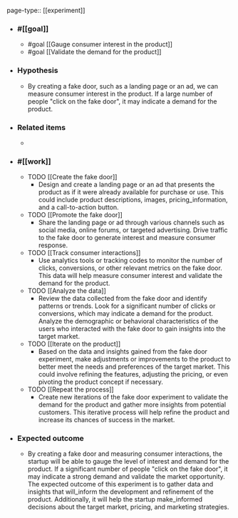 page-type:: [[experiment]]



  - ### #[[goal]]
    - #goal [[Gauge consumer interest in the product]]
    - #goal [[Validate the demand for the product]]
  - ### Hypothesis
    - By creating a fake door, such as a landing page or an ad, we can measure consumer interest in the product. If a large number of people "click on the fake door", it may indicate a demand for the product.
  - ### Related items
    - 
  - ### #[[work]]
    - TODO [[Create the fake door]]
      - Design and create a landing page or an ad that presents the product as if it were already available for purchase or use. This could include product descriptions, images, pricing_information, and a call-to-action button.
    - TODO [[Promote the fake door]]
      - Share the landing page or ad through various channels such as social media, online forums, or targeted advertising. Drive traffic to the fake door to generate interest and measure consumer response.
    - TODO [[Track consumer interactions]]
      - Use analytics tools or tracking codes to monitor the number of clicks, conversions, or other relevant metrics on the fake door. This data will help measure consumer interest and validate the demand for the product.
    - TODO [[Analyze the data]]
      - Review the data collected from the fake door and identify patterns or trends. Look for a significant number of clicks or conversions, which may indicate a demand for the product. Analyze the demographic or behavioral characteristics of the users who interacted with the fake door to gain insights into the target market.
    - TODO [[Iterate on the product]]
      - Based on the data and insights gained from the fake door experiment, make adjustments or improvements to the product to better meet the needs and preferences of the target market. This could involve refining the features, adjusting the pricing, or even pivoting the product concept if necessary.
    - TODO [[Repeat the process]]
      - Create new iterations of the fake door experiment to validate the demand for the product and gather more insights from potential customers. This iterative process will help refine the product and increase its chances of success in the market.
  - ### Expected outcome
    - By creating a fake door and measuring consumer interactions, the startup will be able to gauge the level of interest and demand for the product. If a significant number of people "click on the fake door", it may indicate a strong demand and validate the market opportunity. The expected outcome of this experiment is to gather data and insights that will_inform the development and refinement of the product. Additionally, it will help the startup make_informed decisions about the target market, pricing, and marketing strategies.
